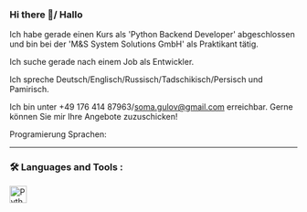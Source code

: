 ### Hi there 👋/ Hallo

Ich habe gerade einen Kurs als 'Python Backend Developer' abgeschlossen und bin bei der 'M&S System Solutions GmbH' als Praktikant tätig.

Ich suche gerade nach einem Job als Entwickler.

Ich spreche Deutsch/Englisch/Russisch/Tadschikisch/Persisch und Pamirisch.

Ich bin unter +49 176 414 87963/soma.gulov@gmail.com erreichbar. Gerne können Sie mir Ihre Angebote zuzuschicken!

Programierung Sprachen: 

---
### :hammer_and_wrench: Languages and Tools :

<img src="C:\Benutzer\POS\Desktop\somon\icons\python.png" alt="Python" width="30" height="30">


<!--
**Pomiray92/Pomiray92** is a ✨ _special_ ✨ repository because its `README.md` (this file) appears on your GitHub profile.

Here are some ideas to get you started:

- 🔭 I’m currently working on ...
- 🌱 I’m currently learning ...
- 👯 I’m looking to collaborate on ...
- 🤔 I’m looking for help with ...
- 💬 Ask me about ...
- 📫 How to reach me: ...
- 😄 Pronouns: ...
- ⚡ Fun fact: ...
-->
